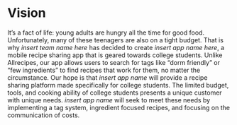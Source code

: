 # Vision
It’s a fact of life: young adults are hungry all the time for good food. Unfortunately, many of these teenagers are also on a tight budget. That is why *insert team name here* has decided to create *insert app name here*, a mobile recipe sharing app that is geared towards college students. Unlike Allrecipes, our app allows users to search for tags like “dorm friendly” or “few ingredients” to find recipes that work for them, no matter the circumstance. 
Our hope is that *insert app name* will provide a recipe sharing platform made specifically for college students. The limited budget, tools, and cooking ability of college students presents a unique customer with unique needs. *insert app name* will seek to meet these needs by implementing a tag system, ingredient focused recipes, and focusing on the communication of costs. 
